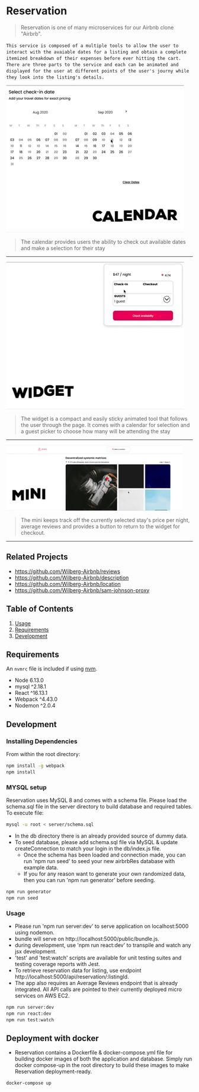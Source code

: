 # Reservation

> Reservation is one of many microservices for our Airbnb clone "Airbrb".

`This service is composed of a multiple tools to allow the user to interact with the avaiable dates for a listing and obtain a complete itemized breakdown of their expenses before ever hitting the cart.  There are three parts to the service and each can be animated and displayed for the user at different points of the user's journy while they look into the listing's details.`


![](calendarDemo.gif)

> The calendar provides users the ability to check out available dates and make a selection for their stay
------


![](widgetDemo.gif)

> The widget is a compact and easily sticky animated tool that follows the user through the page.  It comes with a calendar for selection and a guest picker to choose how many will be attending the stay
------


![](miniDemo.gif)

> The mini keeps track off the currently selected stay's price per night, average reviews and provides a button to return to the widget for checkout.
------


## Related Projects

- https://github.com/Wilberg-Airbnb/reviews
- https://github.com/Wilberg-Airbnb/description
- https://github.com/Wilberg-Airbnb/location
- https://github.com/Wilberg-Airbnb/sam-johnson-proxy

## Table of Contents

1. [Usage](#Usage)
2. [Requirements](#requirements)
3. [Development](#development)

## Requirements

An `nvmrc` file is included if using [nvm](https://github.com/creationix/nvm).

- Node 6.13.0
- mysql ^2.18.1
- React ^16.13.1
- Webpack ^4.43.0
- Nodemon ^2.0.4

## Development

### Installing Dependencies

From within the root directory:

```sh
npm install -g webpack
npm install
```

### MYSQL setup

Reservation uses MySQL 8 and comes with a schema file.  Please load the schema.sql file in the server directory to build database and required tables.  To execute file:

```sh
mysql -u root < server/schema.sql
```

- In the db directory there is an already provided source of dummy data.
- To seed database, please add schema.sql file via MySQL & update createConnection to match your login in the db/index.js file.
  - Once the schema has been loaded and connection made, you can run 'npm run seed' to seed your new airbrbRes database with example data.
  - If you for any reason want to generate your own randomized data, then you can run 'npm run generator' before seeding.
  
 ```sh
 npm run generator
 npm run seed
 ```

### Usage

- Please run 'npm run server:dev' to serve application on localhost:5000 using nodemon.
- bundle will serve on http://localhost:5000/public/bundle.js.
- during development, use 'npm run react:dev' to transpile and watch any jsx development.
- 'test' and 'test:watch' scripts are available for unit testing suites and testing coverage reports with Jest.
- To retrieve reservation data for listing, use endpoint http://localhost:5000/api/reservation/:listingId.
- The app also requires an Average Reviews endpoint that is already integrated.  All API calls are pointed to their currently deployed micro services on AWS EC2.

```sh
npm run server:dev
npm run react:dev
npm run test:watch
```

## Deployment with docker

- Reservation contains a Dockerfile & docker-compose.yml file for building docker images of both the application and database.  Simply run docker compose-up in the root directory to build these images to make Reservation deployment-ready.

```sh
docker-compose up
```
